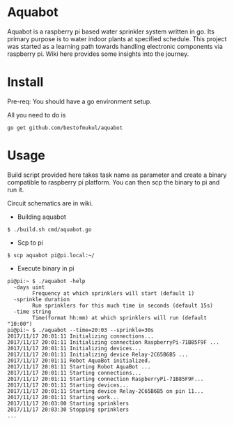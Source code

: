 # Aquabot

Aquabot is a raspberry pi based water sprinkler system written in go. Its primary purpose is to water indoor plants at specified schedule. This project was started as a learning path towards handling electronic components via raspberry pi.
Wiki here provides some insights into the journey.

# Install
Pre-req: You should have a go environment setup. 

All you need to do is
```
go get github.com/bestofmukul/aquabot
```

# Usage
Build script provided here takes task name as parameter and create a binary compatible to raspberry pi platform. You can then scp the binary to pi and run it.

Circuit schematics are in wiki.

* Building aquabot
```
$ ./build.sh cmd/aquabot.go
```

* Scp to pi
```
$ scp aquabot pi@pi.local:~/
```

* Execute binary in pi
```
pi@pi:~ $ ./aquabot -help
  -days uint
        Frequency at which sprinklers will start (default 1)
  -sprinkle duration
        Run sprinklers for this much time in seconds (default 15s)
  -time string
        Time(format hh:mm) at which sprinklers will run (default "10:00")
pi@pi:~ $ ./aquabot --time=20:03 --sprinkle=30s
2017/11/17 20:01:11 Initializing connections...
2017/11/17 20:01:11 Initializing connection RaspberryPi-71B85F9F ...
2017/11/17 20:01:11 Initializing devices...
2017/11/17 20:01:11 Initializing device Relay-2C65B6B5 ...
2017/11/17 20:01:11 Robot AquaBot initialized.
2017/11/17 20:01:11 Starting Robot AquaBot ...
2017/11/17 20:01:11 Starting connections...
2017/11/17 20:01:11 Starting connection RaspberryPi-71B85F9F...
2017/11/17 20:01:11 Starting devices...
2017/11/17 20:01:11 Starting device Relay-2C65B6B5 on pin 11...
2017/11/17 20:01:11 Starting work...
2017/11/17 20:03:00 Starting sprinklers
2017/11/17 20:03:30 Stopping sprinklers
...
```